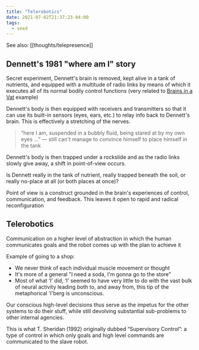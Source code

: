 ```yaml
---
title: "Telerobotics"
date: 2021-07-02T21:37:23-04:00
tags:
  - seed
---
```


See also: [[thoughts/telepresence]]

## Dennett's 1981 "where am I" story

Secret experiment, Dennett's brain is removed, kept alive in a tank of nutrients, and equipped with a multitude of radio links by means of which it executes all of its normal bodily control functions (very related to [Brains in a Vat](thoughts/Brains%20in%20a%20Vat.md) example)

Dennett's body is then equipped with receivers and transmitters so that it can use its built-in sensors (eyes, ears, etc.) to relay info back to Dennett's brain. This is effectively a stretching of the nerves.

> “here I am, suspended in a bubbly fluid, being stared at by my own eyes …” — still can't manage to convince himself to place himself in the tank

Dennett's body is then trapped under a rockslide and as the radio links slowly give away, a shift in point-of-view occurs.

Is Dennett really in the tank of nutrient, really trapped beneath the soil, or really no-place at all (or both places at once)?

Point of view is a construct grounded in the brain's experiences of control, communication, and feedback. This leaves it open to rapid and radical reconfiguration

## Telerobotics

Communication on a higher level of abstraction in which the human communicates goals and the robot comes up with the plan to achieve it

Example of going to a shop:

- We never think of each individual muscle movement or thought
- It's more of a general "I need a soda, I'm gonna go to the store"
- Most of what ‘I’ did, ‘I’ seemed to have very little to do with the vast bulk of neural activity leading both to, and away from, this tip of the metaphorical 'I'berg is unconscious.

Our conscious high-level decisions thus serve as the impetus for the other systems to do their stuff, while still devolving substantial sub-problems to other internal agencies.

This is what T. Sheridan (1992) originally dubbed “Supervisory Control”: a type of control in which only goals and high level commands are communicated to the slave robot.
